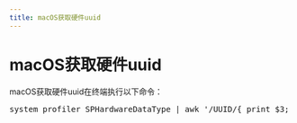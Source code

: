 ```yaml
---
title: macOS获取硬件uuid
---
```


# macOS获取硬件uuid

<p class="p1">macOS获取硬件uuid在终端执行以下命令：</p><pre class="brush:bash;toolbar:false">system_profiler&nbsp;SPHardwareDataType&nbsp;|&nbsp;awk&nbsp;&#39;/UUID/{&nbsp;print&nbsp;$3;&nbsp;}&#39;</pre><p><br/></p>


